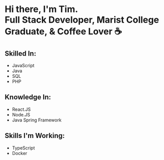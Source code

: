 <h1>Hi there, I'm Tim.<br />Full Stack Developer, Marist College Graduate, & Coffee Lover ☕</h1>

## Skilled In:
- JavaScript
- Java
- SQL
- PHP

## Knowledge In:
- React.JS
- Node.JS
- Java Spring Framework

## Skills I'm Working:
- TypeScript
- Docker
